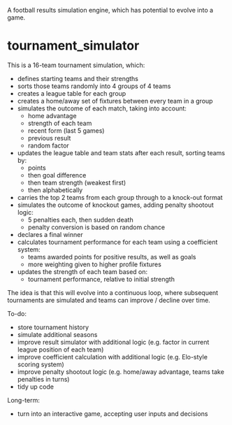 A football results simulation engine, which has potential to evolve into a game.

# tournament_simulator
This is a 16-team tournament simulation, which:
* defines starting teams and their strengths
* sorts those teams randomly into 4 groups of 4 teams
* creates a league table for each group
* creates a home/away set of fixtures between every team in a group
* simulates the outcome of each match, taking into account:
  * home advantage
  * strength of each team
  * recent form (last 5 games)
  * previous result
  * random factor
* updates the league table and team stats after each result, sorting teams by:
  * points
  * then goal difference
  * then team strength (weakest first)
  * then alphabetically
* carries the top 2 teams from each group through to a knock-out format
* simulates the outcome of knockout games, adding penalty shootout logic:
  * 5 penalties each, then sudden death
  * penalty conversion is based on random chance
* declares a final winner
* calculates tournament performance for each team using a coefficient system:
  * teams awarded points for positive results, as well as goals
  * more weighting given to higher profile fixtures
* updates the strength of each team based on:
  * tournament performance, relative to initial strength

The idea is that this will evolve into a continuous loop, where subsequent tournaments are simulated and teams can improve / decline over time.

To-do:
* store tournament history
* simulate additional seasons
* improve result simulator with additional logic (e.g. factor in current league position of each team)
* improve coefficient calculation with additional logic (e.g. Elo-style scoring system)
* improve penalty shootout logic (e.g. home/away advantage, teams take penalties in turns)
* tidy up code

Long-term:
* turn into an interactive game, accepting user inputs and decisions
